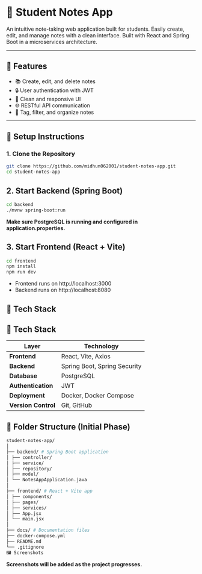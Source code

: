 # 📝 Student Notes App

An intuitive note-taking web application built for students. Easily create, edit, and manage notes with a clean interface. Built with React and Spring Boot in a microservices architecture.

---

## 🚀 Features

- 📚 Create, edit, and delete notes
- 🔒 User authentication with JWT
- 🎨 Clean and responsive UI
- 🌐 RESTful API communication
- 🧾 Tag, filter, and organize notes

---

## 🔧 Setup Instructions

### 1. Clone the Repository

```bash
git clone https://github.com/midhun062001/student-notes-app.git
cd student-notes-app
```

## 2. Start Backend (Spring Boot)

```bash
cd backend
./mvnw spring-boot:run
```

**Make sure PostgreSQL is running and configured in application.properties.**

## 3. Start Frontend (React + Vite)

```bash
cd frontend
npm install
npm run dev
```

- Frontend runs on http://localhost:3000
- Backend runs on http://localhost:8080

## 🧰 Tech Stack

## 🧰 Tech Stack

| Layer               | Technology                   |
| ------------------- | ---------------------------- |
| **Frontend**        | React, Vite, Axios           |
| **Backend**         | Spring Boot, Spring Security |
| **Database**        | PostgreSQL                   |
| **Authentication**  | JWT                          |
| **Deployment**      | Docker, Docker Compose       |
| **Version Control** | Git, GitHub                  |

## 📁 Folder Structure (Initial Phase)

```bash
student-notes-app/
│
├── backend/ # Spring Boot application
│ ├── controller/
│ ├── service/
│ ├── repository/
│ ├── model/
│ └── NotesAppApplication.java
│
├── frontend/ # React + Vite app
│ ├── components/
│ ├── pages/
│ ├── services/
│ ├── App.jsx
│ └── main.jsx
│
├── docs/ # Documentation files
├── docker-compose.yml
├── README.md
└── .gitignore
🖼 Screenshots
```

**Screenshots will be added as the project progresses.**
